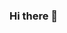 ### Hi there 👋

<!--
**oune/oune** is a ✨ _special_ ✨ repository because its `README.md` (this file) appears on your GitHub profile.

![oune's github stats](https://github-readme-stats.vercel.app/api?username={1}&show_icons=true&&theme={2})
